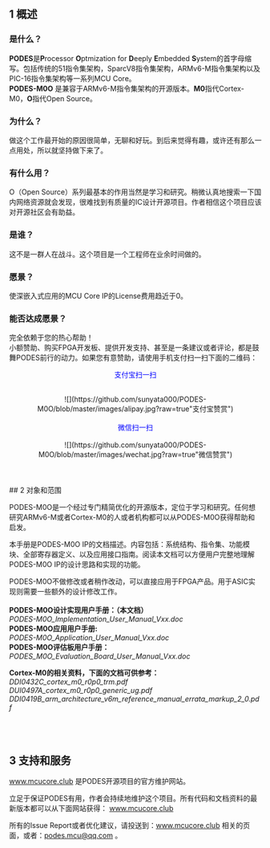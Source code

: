 ## 1	概述


### 是什么？
**PODES**是**P**rocessor **O**ptmization for **D**eeply **E**mbedded **S**ystem的首字母缩写。包括传统的51指令集架构，SparcV8指令集架构，ARMv6-M指令集架构以及PIC-16指令集架构等一系列MCU Core。<br>
**PODES-M0O** 是兼容于ARMv6-M指令集架构的开源版本。**M0**指代Cortex-M0，**O**指代Open Source。
<br>
### 为什么？
做这个工作最开始的原因很简单，无聊和好玩。到后来觉得有趣，或许还有那么一点用处，所以就坚持做下来了。
<br>
### 有什么用？
O（Open Source）系列最基本的作用当然是学习和研究。稍微认真地搜索一下国内网络资源就会发现，很难找到有质量的IC设计开源项目。作者相信这个项目应该对开源社区会有助益。
<br>
### 是谁？
这不是一群人在战斗。这个项目是一个工程师在业余时间做的。
<br>
### 愿景？
使深嵌入式应用的MCU Core IP的License费用趋近于0。
<br>
### 能否达成愿景？
完全依赖于您的热心帮助！<br>
小额赞助、购买FPGA开发板、提供开发支持、甚至是一条建议或者评论，都是鼓舞PODES前行的动力。如果您有意赞助，请使用手机支付扫一扫下面的二维码：<br>
         <font color=blue><center>支付宝扫一扫</center></font><br>
<center>![](https://github.com/sunyata000/PODES-M0O/blob/master/images/alipay.jpg?raw=true"支付宝赞赏") </center><br>
         <font color=blue><center>微信扫一扫</center></font> <br>
<center>![](https://github.com/sunyata000/PODES-M0O/blob/master/images/wechat.jpg?raw=true"微信赞赏")</center> <br>
<br>
<br>
## 2	对象和范围

PODES-M0O是一个经过专门精简优化的开源版本，定位于学习和研究。任何想研究ARMv6-M或者Cortex-M0的人或者机构都可以从PODES-M0O获得帮助和启发。

本手册是PODES-M0O IP的文档描述。内容包括：系统结构、指令集、功能模块、全部寄存器定义、以及应用接口指南。阅读本文档可以方便用户完整地理解PODES-M0O IP的设计思路和实现的功能。

PODES-M0O不做修改或者稍作改动，可以直接应用于FPGA产品。用于ASIC实现则需要一些额外的设计修改工作。
<br>
<br>
**PODES-M0O设计实现用户手册：（本文档）**<br>
   *PODES-M0O_Implementation_User_Manual_Vxx.doc*<br>
**PODES-M0O应用用户手册:**<br>
   *PODES-M0O_Application_User_Manual_Vxx.doc*<br>
**PODES-M0O评估板用户手册：**<br>
   *PODES_M0O_Evaluation_Board_User_Manual_Vxx.doc*

**Cortex-M0的相关资料，下面的文档可供参考：**<br>
   *DDI0432C_cortex_m0_r0p0_trm.pdf*<br>
   *DUI0497A_cortex_m0_r0p0_generic_ug.pdf*<br>
   *DDI0419B_arm_architecture_v6m_reference_manual_errata_markup_2_0.pdf*<br>
<br>
<br>
<br>
## 3	支持和服务

www.mcucore.club 是PODES开源项目的官方维护网站。

立足于保证PODES有用，作者会持续地维护这个项目。所有代码和文档资料的最新版本都可以从下面网站获得：
www.mcucore.club

所有的Issue Report或者优化建议，请投送到：www.mcucore.club 相关的页面，或者：podes.mcu@qq.com 。
 
